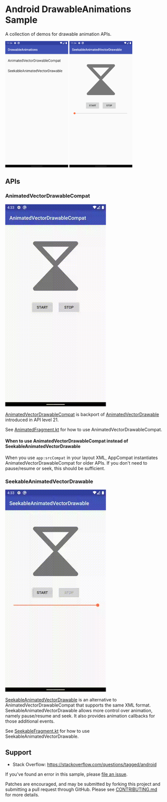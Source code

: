 Android DrawableAnimations Sample
=================================

A collection of demos for drawable animation APIs.

<img src="screenshots/ss-home.png" height="400" alt="Home screen">
<img src="screenshots/ss-seekable.png" height="400" alt="SeekableAnimatedDrawable sample">

## APIs

### AnimatedVectorDrawableCompat

![AnimatedVectorDrawableCompat](screenshots/animated.gif)

[AnimatedVectorDrawableCompat](https://developer.android.com/reference/android/support/graphics/drawable/AnimatedVectorDrawableCompat)
is backport of
[AnimatedVectorDrawable](https://developer.android.com/reference/android/graphics/drawable/AnimatedVectorDrawable)
introduced in API level 21.

See
[AnimatedFragment.kt](app/src/main/java/com/example/android/drawableanimations/demo/animated/AnimatedFragment.kt)
for how to use AnimatedVectorDrawableCompat.

#### When to use AnimatedVectorDrawableCompat instead of SeekableAnimatedVectorDrawable

When you use `app:srcCompat` in your layout XML, AppCompat instantiates
AnimatedVectorDrawableCompat for older APIs. If you don't need to pause/resume
or seek, this should be sufficient.

### SeekableAnimatedVectorDrawable

![SeekableAnimatedVectorDrawable](screenshots/seekable.gif)

[SeekableAnimatedVectorDrawable](https://developer.android.com/reference/androidx/vectordrawable/graphics/drawable/SeekableAnimatedVectorDrawable)
is an alternative to AnimatedVectorDrawableCompat that supports the same XML
format.  SeekableAnimatedVectorDrawable allows more control over animation,
namely pause/resume and seek.  It also provides animation callbacks for those
additional events.

See
[SeekableFragment.kt](app/src/main/java/com/example/android/drawableanimations/demo/seekable/SeekableFragment.kt)
for how to use SeekableAnimatedVectorDrawable.

## Support

- Stack Overflow: https://stackoverflow.com/questions/tagged/android

If you've found an error in this sample, please
[file an issue](https://github.com/android/animation-samples/issues/new).

Patches are encouraged, and may be submitted by forking this project and
submitting a pull request through GitHub. Please see
[CONTRIBUTING.md](../CONTRIBUTING.md) for more details.